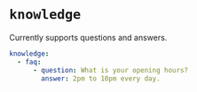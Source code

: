 # `knowledge`

Currently supports questions and answers.

```yaml
knowledge:
  - faq:
      - question: What is your opening hours?
        answer: 2pm to 10pm every day.
```
